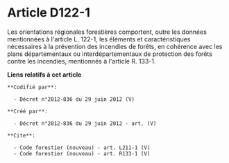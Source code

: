 # Article D122-1

Les orientations régionales forestières comportent, outre les données mentionnées à l'article L. 122-1, les éléments et
caractéristiques nécessaires à la prévention des incendies de forêts, en cohérence avec les plans départementaux ou
interdépartementaux de protection des forêts contre les incendies, mentionnés à l'article R. 133-1.

**Liens relatifs à cet article**

	**Codifié par**:

	  - Décret n°2012-836 du 29 juin 2012 (V)

	**Créé par**:

	  - Décret n°2012-836 du 29 juin 2012 - art. (V)

	**Cite**:

	  - Code forestier (nouveau) - art. L211-1 (V)
	  - Code forestier (nouveau) - art. R133-1 (V)
